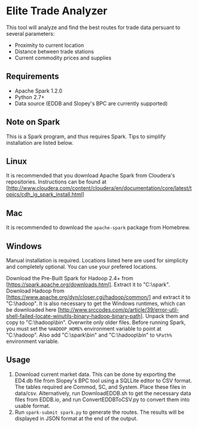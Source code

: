 Elite Trade Analyzer
====================

This tool will analyze and find the best routes for trade data persuant to several parameters:

+ Proximity to current location
+ Distance between trade stations
+ Current commodity prices and supplies

Requirements
------------

+ Apache Spark 1.2.0
+ Python 2.7+
+ Data source (EDDB and Slopey's BPC are currently supported)

Note on Spark
-------------

This is a Spark program, and thus requires Spark. Tips to simplify installation are listed below.

Linux
-----

It is recommended that you download Apache Spark from Cloudera's repositories. Instructions can be found at [http://www.cloudera.com/content/cloudera/en/documentation/core/latest/topics/cdh_ig_spark_install.html]

Mac
---

It is recommended to download the `apache-spark` package from Homebrew.

Windows
-------

Manual installation is required.
Locations listed here are used for simplicity and completely optional. You can use your prefered locations.

Download the Pre-Built Spark for Hadoop 2.4+ from [https://spark.apache.org/downloads.html]. Extract it to "C:\spark". Download Hadoop from [https://www.apache.org/dyn/closer.cgi/hadoop/common/] and extract it to "C:\hadoop". It is also necessary to get the Windows runtimes, which can be downloaded here [http://www.srccodes.com/p/article/39/error-util-shell-failed-locate-winutils-binary-hadoop-binary-path]. Unpack them and copy to "C:\hadoop\bin". Overwrite only older files. Before running Spark, you must set the `%HADOOP_HOME%` environment variable to point at "C:\hadoop". Also add "C:\spark\bin" and "C:\hadoop\bin" to `%Path%` environment variable.

Usage
-----

1. Download current market data. This can be done by exporting the ED4.db file from Slopey's BPC tool using a SQLLite editor to CSV format. The tables required are Commod, SC, and System. Place these files in data/csv. Alternatively, run DownloadEDDB.sh to get the necessary data files from EDDB.io, and run ConvertEDDBToCSV.py to convert them into usable format.
2. Run `spark-submit spark.py` to generate the routes. The results will be displayed in JSON format at the end of the output.
